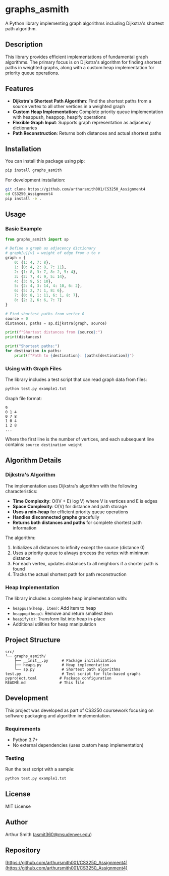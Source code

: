 # graphs_asmith

A Python library implementing graph algorithms including Dijkstra's shortest path algorithm.

## Description

This library provides efficient implementations of fundamental graph algorithms. The primary focus is on Dijkstra's algorithm for finding shortest paths in weighted graphs, along with a custom heap implementation for priority queue operations.

## Features

- **Dijkstra's Shortest Path Algorithm**: Find the shortest paths from a source vertex to all other vertices in a weighted graph
- **Custom Heap Implementation**: Complete priority queue implementation with heappush, heappop, heapify operations
- **Flexible Graph Input**: Supports graph representation as adjacency dictionaries
- **Path Reconstruction**: Returns both distances and actual shortest paths

## Installation

You can install this package using pip:

```bash
pip install graphs_asmith
```

For development installation:

```bash
git clone https://github.com/arthursmith001/CS3250_Assignment4
cd CS3250_Assignment4
pip install -e .
```

## Usage

### Basic Example

```python
from graphs_asmith import sp

# Define a graph as adjacency dictionary
# graph[u][v] = weight of edge from u to v
graph = {
    0: {1: 4, 7: 8},
    1: {0: 4, 2: 8, 7: 11},
    2: {1: 8, 3: 7, 8: 2, 5: 4},
    3: {2: 7, 4: 9, 5: 14},
    4: {3: 9, 5: 10},
    5: {2: 4, 3: 14, 4: 10, 6: 2},
    6: {5: 2, 7: 1, 8: 6},
    7: {0: 8, 1: 11, 6: 1, 8: 7},
    8: {2: 2, 6: 6, 7: 7}
}

# Find shortest paths from vertex 0
source = 0
distances, paths = sp.dijkstra(graph, source)

print(f"Shortest distances from {source}:")
print(distances)

print("Shortest paths:")
for destination in paths:
    print(f"Path to {destination}: {paths[destination]}")
```

### Using with Graph Files

The library includes a test script that can read graph data from files:

```bash
python test.py example1.txt
```

Graph file format:
```
9
0 1 4
0 7 8
1 0 4
1 2 8
...
```

Where the first line is the number of vertices, and each subsequent line contains: `source destination weight`

## Algorithm Details

### Dijkstra's Algorithm

The implementation uses Dijkstra's algorithm with the following characteristics:

- **Time Complexity**: O((V + E) log V) where V is vertices and E is edges
- **Space Complexity**: O(V) for distance and path storage
- **Uses a min-heap** for efficient priority queue operations
- **Handles disconnected graphs** gracefully
- **Returns both distances and paths** for complete shortest path information

The algorithm:
1. Initializes all distances to infinity except the source (distance 0)
2. Uses a priority queue to always process the vertex with minimum distance
3. For each vertex, updates distances to all neighbors if a shorter path is found
4. Tracks the actual shortest path for path reconstruction

### Heap Implementation

The library includes a complete heap implementation with:
- `heappush(heap, item)`: Add item to heap
- `heappop(heap)`: Remove and return smallest item
- `heapify(x)`: Transform list into heap in-place
- Additional utilities for heap manipulation

## Project Structure

```
src/
└── graphs_asmith/
    ├── __init__.py      # Package initialization
    ├── heapq.py         # Heap implementation
    └── sp.py            # Shortest path algorithms
test.py                  # Test script for file-based graphs
pyproject.toml          # Package configuration
README.md               # This file
```

## Development

This project was developed as part of CS3250 coursework focusing on software packaging and algorithm implementation.

### Requirements

- Python 3.7+
- No external dependencies (uses custom heap implementation)

### Testing

Run the test script with a sample:

```bash
python test.py example1.txt
```

## License

MIT License

## Author

Arthur Smith (asmit360@msudenver.edu)

## Repository

[https://github.com/arthursmith001/CS3250_Assignment4](https://github.com/arthursmith001/CS3250_Assignment4)
